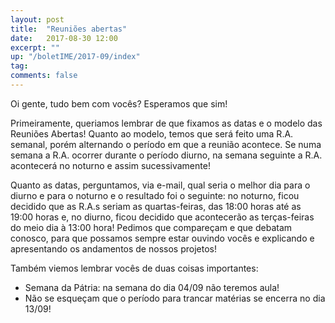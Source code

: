 ```yaml
---
layout: post
title:  "Reuniões abertas"
date:   2017-08-30 12:00
excerpt: ""
up: "/boletIME/2017-09/index"
tag:
comments: false 
---
```

Oi gente, tudo bem com vocês? Esperamos que sim!

Primeiramente, queriamos lembrar de que fixamos as datas e o modelo das
Reuniões Abertas! Quanto ao modelo, temos que será feito uma R.A. 
semanal, porém alternando o período em que a reunião acontece. Se numa
semana a R.A. ocorrer durante o período diurno, na semana seguinte a 
R.A. acontecerá no noturno e assim sucessivamente!

Quanto as datas, perguntamos, via e-mail, qual seria o melhor dia para 
o diurno e para  o noturno e o resultado foi o seguinte: no noturno, 
ficou decidido que as R.A.s seriam as quartas-feiras, das 18:00 horas 
até as 19:00 horas e, no diurno, ficou decidido que acontecerão as 
terças-feiras do meio dia à 13:00 hora! Pedimos que compareçam e que 
debatam conosco, para que possamos sempre estar ouvindo vocês e 
explicando e apresentando os andamentos de nossos projetos!

Também viemos lembrar vocês de duas coisas importantes:

- Semana da Pátria: na semana do dia 04/09 não teremos aula!
- Não se esqueçam que o período para trancar matérias se encerra no 
dia 13/09!
